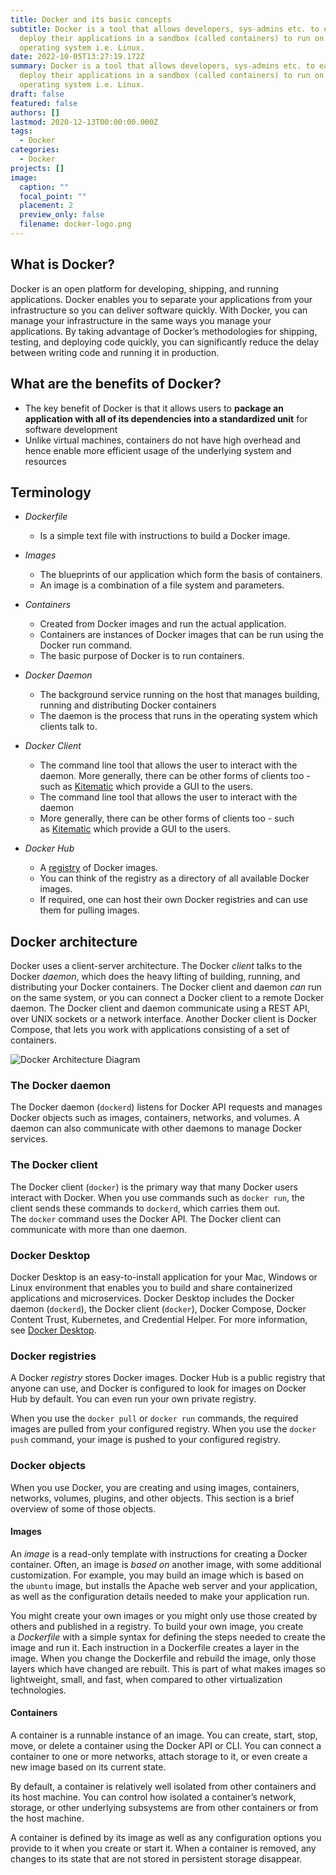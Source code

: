 ```yaml
---
title: Docker and its basic concepts
subtitle: Docker is a tool that allows developers, sys-admins etc. to easily
  deploy their applications in a sandbox (called containers) to run on the host
  operating system i.e. Linux.
date: 2022-10-05T13:27:19.172Z
summary: Docker is a tool that allows developers, sys-admins etc. to easily
  deploy their applications in a sandbox (called containers) to run on the host
  operating system i.e. Linux.
draft: false
featured: false
authors: []
lastmod: 2020-12-13T00:00:00.000Z
tags:
  - Docker
categories:
  - Docker
projects: []
image:
  caption: ""
  focal_point: ""
  placement: 2
  preview_only: false
  filename: docker-logo.png
---
```

## W﻿hat is Docker?

Docker is an open platform for developing, shipping, and running applications. Docker enables you to separate your applications from your infrastructure so you can deliver software quickly. With Docker, you can manage your infrastructure in the same ways you manage your applications. By taking advantage of Docker’s methodologies for shipping, testing, and deploying code quickly, you can significantly reduce the delay between writing code and running it in production.



## What are the benefits of Docker?

* The key benefit of Docker is that it allows users to **package an application with all of its dependencies into a standardized unit** for software development
* Unlike virtual machines, containers do not have high overhead and hence enable more efficient usage of the underlying system and resources



## Terminology

* *Dockerfile*

  * Is a simple text file with instructions to build a Docker image.
* *Images*

  * The blueprints of our application which form the basis of containers.
  * An image is a combination of a file system and parameters.
* *Containers*

  * Created from Docker images and run the actual application.
  * Containers are instances of Docker images that can be run using the Docker run command.
  * The basic purpose of Docker is to run containers.
* *Docker Daemon*

  * The background service running on the host that manages building, running and distributing Docker containers
  * The daemon is the process that runs in the operating system which clients talk to.
* *Docker Client*

  * The command line tool that allows the user to interact with the daemon. More generally, there can be other forms of clients too - such as [Kitematic](https://kitematic.com/) which provide a GUI to the users.
  * The command line tool that allows the user to interact with the daemon
  * More generally, there can be other forms of clients too - such as [Kitematic](https://kitematic.com/) which provide a GUI to the users.
* *Docker Hub*

  * A [registry](https://hub.docker.com/search?q=&type=image) of Docker images.
  * You can think of the registry as a directory of all available Docker images.
  * If required, one can host their own Docker registries and can use them for pulling images.



## Docker architecture

Docker uses a client-server architecture. The Docker *client* talks to the Docker *daemon*, which does the heavy lifting of building, running, and distributing your Docker containers. The Docker client and daemon *can* run on the same system, or you can connect a Docker client to a remote Docker daemon. The Docker client and daemon communicate using a REST API, over UNIX sockets or a network interface. Another Docker client is Docker Compose, that lets you work with applications consisting of a set of containers.

![Docker Architecture Diagram](https://docs.docker.com/engine/images/architecture.svg)



### The Docker daemon[](https://docs.docker.com/get-started/overview/#the-docker-daemon)

The Docker daemon (`dockerd`) listens for Docker API requests and manages Docker objects such as images, containers, networks, and volumes. A daemon can also communicate with other daemons to manage Docker services.



### The Docker client[](https://docs.docker.com/get-started/overview/#the-docker-client)

The Docker client (`docker`) is the primary way that many Docker users interact with Docker. When you use commands such as `docker run`, the client sends these commands to `dockerd`, which carries them out. The `docker` command uses the Docker API. The Docker client can communicate with more than one daemon.

### Docker Desktop[](https://docs.docker.com/get-started/overview/#docker-desktop)

Docker Desktop is an easy-to-install application for your Mac, Windows or Linux environment that enables you to build and share containerized applications and microservices. Docker Desktop includes the Docker daemon (`dockerd`), the Docker client (`docker`), Docker Compose, Docker Content Trust, Kubernetes, and Credential Helper. For more information, see [Docker Desktop](https://docs.docker.com/desktop/).

### Docker registries[](https://docs.docker.com/get-started/overview/#docker-registries)

A Docker *registry* stores Docker images. Docker Hub is a public registry that anyone can use, and Docker is configured to look for images on Docker Hub by default. You can even run your own private registry.

When you use the `docker pull` or `docker run` commands, the required images are pulled from your configured registry. When you use the `docker push` command, your image is pushed to your configured registry.

### Docker objects[](https://docs.docker.com/get-started/overview/#docker-objects)

When you use Docker, you are creating and using images, containers, networks, volumes, plugins, and other objects. This section is a brief overview of some of those objects.

#### Images

An *image* is a read-only template with instructions for creating a Docker container. Often, an image is *based on* another image, with some additional customization. For example, you may build an image which is based on the `ubuntu` image, but installs the Apache web server and your application, as well as the configuration details needed to make your application run.

You might create your own images or you might only use those created by others and published in a registry. To build your own image, you create a *Dockerfile* with a simple syntax for defining the steps needed to create the image and run it. Each instruction in a Dockerfile creates a layer in the image. When you change the Dockerfile and rebuild the image, only those layers which have changed are rebuilt. This is part of what makes images so lightweight, small, and fast, when compared to other virtualization technologies.

#### Containers

A container is a runnable instance of an image. You can create, start, stop, move, or delete a container using the Docker API or CLI. You can connect a container to one or more networks, attach storage to it, or even create a new image based on its current state.

By default, a container is relatively well isolated from other containers and its host machine. You can control how isolated a container’s network, storage, or other underlying subsystems are from other containers or from the host machine.

A container is defined by its image as well as any configuration options you provide to it when you create or start it. When a container is removed, any changes to its state that are not stored in persistent storage disappear.